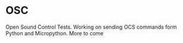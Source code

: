 # OSC
Open Sound Control Tests.
Working on sending OCS commands form Python and Micropython.
More to come

